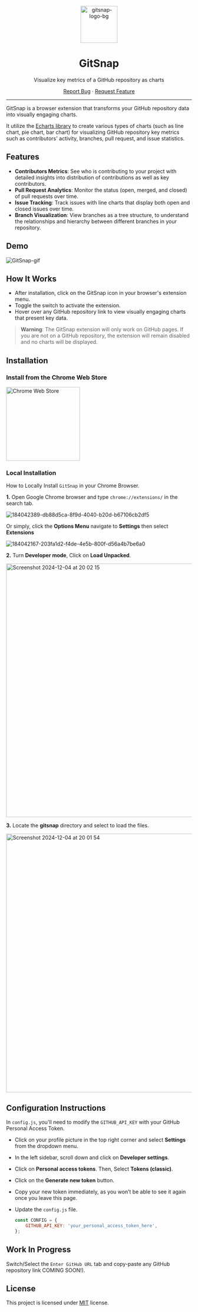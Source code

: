 <div align="center">
<p align="center">
  <img width="100" src="https://github.com/user-attachments/assets/44ebc490-691b-4b38-89b1-dcab2afb354d" alt="gitsnap-logo-bg">
</p>

 <h1>GitSnap</h1>
 <p>Visualize key metrics of a GitHub repository as charts</p>
</div>
  
<p align="center">
  <a href="https://github.com/frankiefab100/gitsnap/issues/new/choose">Report Bug</a>
    ·
    <a href="https://github.com/frankiefab100/gitsnap/issues/new/choose">Request Feature</a>
</p>

---
GitSnap is a browser extension that transforms your GitHub repository data into visually engaging charts.

It utilize the [Echarts library](https://echarts.apache.org/) to create various types of charts (such as line chart, pie chart, bar chart) for visualizing GitHub repository key metrics such as contributors' activity, branches, pull request, and issue statistics.

## Features

- **Contributors Metrics**: See who is contributing to your project with detailed insights into distribution of contributions as well as key contributors.
- **Pull Request Analytics**: Monitor the status (open, merged, and closed) of pull requests over time.
- **Issue Tracking**: Track issues with line charts that display both open and closed issues over time.
- **Branch Visualization**: View branches as a tree structure, to understand the relationships and hierarchy between different branches in your repository.

## Demo

![GitSnap-gif](https://github.com/user-attachments/assets/26eab250-353e-4ca0-bc88-3a39a27ac47c)

## How It Works

- After installation, click on the GitSnap icon in your browser's extension menu.
- Toggle the switch to activate the extension.
- Hover over any GitHub repository link to view visually engaging charts that present key data.

> **Warning**: The GitSnap extension will only work on GitHub pages. If you are not on a GitHub repository, the extension will remain disabled and no charts will be displayed.


## Installation

### Install from the Chrome Web Store
<a href="https://chromewebstore.google.com/detail/gitsnap/gkeemliblioicebplmgekbmpdleogmpg" target="_blank"><img src="https://github.com/user-attachments/assets/c9349de6-ccfe-4bd0-a4b0-650a4553582d" alt="Chrome Web Store" style="width:200px"/></a>

### Local Installation

How to Locally Install `GitSnap` in your Chrome Browser.

**1.** Open Google Chrome browser and type `chrome://extensions/` in the search tab.
<!-- screenshot here -->
![184042389-db88d5ca-8f9d-4040-b20d-b67106cb2df5](https://github.com/user-attachments/assets/9ae3d6a7-0c98-4d58-b69c-d1a9abe731a5)


Or simply, click the **Options Menu** navigate to **Settings** then select **Extensions**

<!-- screenshot here -->
![184042167-203fa1d2-f4de-4e5b-800f-d56a4b7be6a0](https://github.com/user-attachments/assets/4b5ea4d8-1804-4419-8f70-24881b732e3f)


**2.** Turn **Developer mode**, Click on **Load Unpacked**.
<!-- screenshot here -->
<img width="688" alt="Screenshot 2024-12-04 at 20 02 15" src="https://github.com/user-attachments/assets/e29e15b3-447b-4f7c-bbe9-fad0b5de2a47">


**3.** Locate the **gitsnap** directory and select to load the files.
<!-- screenshot here -->
<img width="702" alt="Screenshot 2024-12-04 at 20 01 54" src="https://github.com/user-attachments/assets/fea7c4fa-0b11-49db-9cb0-b28d5bb3dbdf">

## Configuration Instructions

In `config.js`, you'll need to modify the `GITHUB_API_KEY` with your GitHub Personal Access Token.

- Click on your profile picture in the top right corner and select **Settings** from the dropdown menu.
- In the left sidebar, scroll down and click on **Developer settings**.
- Click on **Personal access tokens**. Then, Select **Tokens (classic)**.
- Click on the **Generate new token** button.
- Copy your new token immediately, as you won’t be able to see it again once you leave this page.
- Update the `config.js` file.
  
     ```javascript
     const CONFIG = {
         GITHUB_API_KEY: 'your_personal_access_token_here',
     };
     ```

## Work In Progress
Switch/Select the `Enter GitHub URL` tab and copy-paste any GitHub repository link COMING SOON!).


## License

This project is licensed under [MIT](https://opensource.org/license/mit) license.
